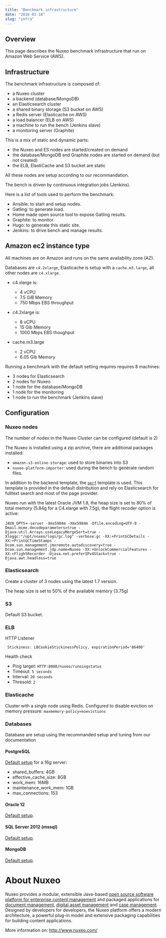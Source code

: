 ```yaml
---
title: "Benchmark infrastructure"
date: "2016-01-18"
slug: "infra"
---
```


## Overview

This page describes the Nuxeo benchmark infrastructure that run on Amazon Web Service (AWS).

## Infrastructure

The benchmark infrastructure is composed of:

- a Nuxeo cluster
- a backend (database/MongoDB)
- an Elasticsearch cluster
- a shared binary storage (S3 bucket on AWS)
- a Redis server (Elasticache on AWS) 
- a load balancer (ELB on AWS)
- a machine to run the bench (Jenkins slave)
- a monitoring server (Graphite)

This is a mix of static and dynamic parts:

- the Nuxeo and ES nodes are started/created on demand
- the database/MongoDB and Graphite nodes are started on demand (but not created)
- the ELB, ElastiCache and S3 bucket are static

All these nodes are setup according to our recommandation.

The bench is driven by continuous integration jobs (Jenkins).

Here is a list of tools used to perform the benchmark:

- Ansible: to start and setup nodes.
- Gatling: to generate load.
- Home made open source tool to expose Gatling results.
- Graphite: to monitor.
- Hugo: to generate this static site.
- Jenkins: to drive bench and manage results.  

## Amazon ec2 instance type

All machines are on Amazon and runs on the same availability zone (AZ).

Databases are `c4.2xlarge`, Elasticache is setup with a `cache.m3.large`, all other nodes are `c4.xlarge`.

- c4.xlarge is:
    - 4 vCPU
    - 7.5 GiB Memory
    - 750 Mbps EBS throughput

- c4.2xlarge is:
    - 8 vCPU
    - 15 Gib Memory
    - 1000 Mbps EBS thoughput

- cache.m3.large
    - 2 vCPU
    - 6.05 Gib Memory


Running a benchmark with the default setting requires requires 8 machines:

- 3 nodes for Elasticsearch
- 2 nodes for Nuxeo
- 1 node for the database/MongoDB
- 1 node for the monitoring
- 1 node to run the benchmark (Jenkins slave)

## Configuration

### Nuxeo nodes

The number of nodex in the Nuxeo Cluster can be configured (default is 2) 

The Nuxeo is installed using a zip archive, there are additional packages installed:

 - `amazon-s3-online-storage`: used to store binaries into S3
 - `nuxeo-platform-importer`: used during the bench to generate random files.

[1]: https://github.com/nuxeo/nuxeo/tree/master/nuxeo-distribution/nuxeo-distribution-resources/src/main/resources/templates-tomcat/perf
In addition to the backend template, the [`perf`][1] template is used.
This template is provided in the default distribution and rely on Elasticsearch for fulltext search and most of the 
page provider.

Nuxeo run with the latest Oracle JVM 1.8, the heap size is set to 80% of total memory (5.84g for a C4.xlarge with 7.5g), 
the flight recoder option is active: 

`JAVA_OPTS`=`-server -Xms5984m -Xmx5984m -Dfile.encoding=UTF-8 -Dmail.mime.decodeparameters=true -Djava.util.Arrays.useLegacyMergeSort=true -Xloggc:"/opt/nuxeo/logs/gc.log" -verbose:gc -XX:+PrintGCDetails -XX:+PrintGCTimeStamps -Dcom.sun.management.jmxremote.autodiscovery=true -Dcom.sun.management.jdp.name=Nuxeo -XX:+UnlockCommercialFeatures -XX:+FlightRecorder -Djava.net.preferIPv4Stack=true -Djava.awt.headless=true`

### Elasticsearch

Create a cluster of 3 nodes using the latest 1.7 version.

The heap size is set to 50% of the available memory (3.75g)

### S3
Default S3 bucket.

### ELB
  
  HTTP Listener
  
     Stickiness: LBCookieStickinessPolicy, expirationPeriod='86400'
       
  Health check 
  
  - Ping target: `HTTP:8080/nuxeo/runningstatus`
  - Timeout: `5 seconds`
  - Interval: `20 seconds`
  - Thresold: `2`
    
  
### Elasticache

  Cluster with a single node using Redis.
  Configured to disable eviction on memory pressure: `maxmemory-policy=noevictions`
  
### Databases

Database are setup using the recommanded setup and tuning from our documentation

#### PostgreSQL

[Default setup](https://doc.nuxeo.com/display/ADMINDOC/PostgreSQL) for a 16g server:

 - shared_buffers: 4GB
 - effective_cache_size: 8GB
 - work_mem: 16MB
 - maintenance_work_mem: 1GB
 - max_connections: 153


#### Oracle 12

[Default setup](https://doc.nuxeo.com/display/ADMINDOC/Oracle).

#### SQL Server 2012 (mssql)

[Default setup](https://doc.nuxeo.com/display/ADMINDOC/https://doc.nuxeo.com/display/ADMINDOC/Microsoft+SQL+Server).

#### MongoDB

[Default setup](https://doc.nuxeo.com/display/ADMINDOC/MongoDB).


# About Nuxeo

Nuxeo provides a modular, extensible Java-based
[open source software platform for enterprise content management](http://www.nuxeo.com/en/products/ep)
and packaged applications for
[document management](http://www.nuxeo.com/en/products/document-management),
[digital asset management](http://www.nuxeo.com/en/products/dam) and
[case management](http://www.nuxeo.com/en/products/case-management). Designed
by developers for developers, the Nuxeo platform offers a modern
architecture, a powerful plug-in model and extensive packaging
capabilities for building content applications.

More information on: <http://www.nuxeo.com/>

